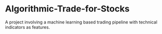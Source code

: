 # Algorithmic-Trade-for-Stocks
A project involving a machine learning based trading pipeline with technical indicators as features.

